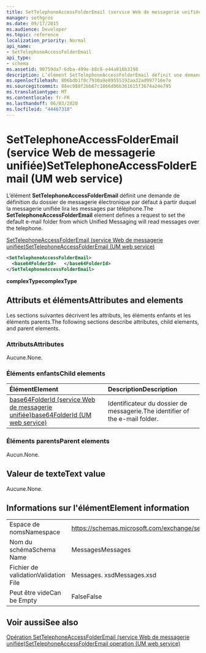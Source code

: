 ```yaml
---
title: SetTelephoneAccessFolderEmail (service Web de messagerie unifiée)
manager: sethgros
ms.date: 09/17/2015
ms.audience: Developer
ms.topic: reference
localization_priority: Normal
api_name:
- SetTelephoneAccessFolderEmail
api_type:
- schema
ms.assetid: 90759da7-6dba-499e-b8c8-e44a016b3198
description: L’élément SetTelephoneAccessFolderEmail définit une demande de définition du dossier de messagerie électronique par défaut à partir duquel la messagerie unifiée lira les messages par téléphone.
ms.openlocfilehash: 806bdb1f0c7930a9e89555192aa32ad997716e7e
ms.sourcegitcommit: 88ec988f2bb67c1866d06b361615f3674a24e795
ms.translationtype: MT
ms.contentlocale: fr-FR
ms.lasthandoff: 06/03/2020
ms.locfileid: "44467318"
---
```

# <a name="settelephoneaccessfolderemail-um-web-service"></a><span data-ttu-id="236fa-103">SetTelephoneAccessFolderEmail (service Web de messagerie unifiée)</span><span class="sxs-lookup"><span data-stu-id="236fa-103">SetTelephoneAccessFolderEmail (UM web service)</span></span>

<span data-ttu-id="236fa-104">L’élément **SetTelephoneAccessFolderEmail** définit une demande de définition du dossier de messagerie électronique par défaut à partir duquel la messagerie unifiée lira les messages par téléphone.</span><span class="sxs-lookup"><span data-stu-id="236fa-104">The **SetTelephoneAccessFolderEmail** element defines a request to set the default e-mail folder from which Unified Messaging will read messages over the telephone.</span></span> 
  
[<span data-ttu-id="236fa-105">SetTelephoneAccessFolderEmail (service Web de messagerie unifiée)</span><span class="sxs-lookup"><span data-stu-id="236fa-105">SetTelephoneAccessFolderEmail (UM web service)</span></span>](settelephoneaccessfolderemail-um-web-service.md)
  
```xml
<SetTelephoneAccessFolderEmail>
  <base64FolderId>   </base64FolderId>
</SetTelephoneAccessFolderEmail>
```

 <span data-ttu-id="236fa-106">**complexType**</span><span class="sxs-lookup"><span data-stu-id="236fa-106">**complexType**</span></span>
## <a name="attributes-and-elements"></a><span data-ttu-id="236fa-107">Attributs et éléments</span><span class="sxs-lookup"><span data-stu-id="236fa-107">Attributes and elements</span></span>

<span data-ttu-id="236fa-108">Les sections suivantes décrivent les attributs, les éléments enfants et les éléments parents.</span><span class="sxs-lookup"><span data-stu-id="236fa-108">The following sections describe attributes, child elements, and parent elements.</span></span>
  
### <a name="attributes"></a><span data-ttu-id="236fa-109">Attributs</span><span class="sxs-lookup"><span data-stu-id="236fa-109">Attributes</span></span>

<span data-ttu-id="236fa-110">Aucune.</span><span class="sxs-lookup"><span data-stu-id="236fa-110">None.</span></span>
  
### <a name="child-elements"></a><span data-ttu-id="236fa-111">Éléments enfants</span><span class="sxs-lookup"><span data-stu-id="236fa-111">Child elements</span></span>

|<span data-ttu-id="236fa-112">**Élément**</span><span class="sxs-lookup"><span data-stu-id="236fa-112">**Element**</span></span>|<span data-ttu-id="236fa-113">**Description**</span><span class="sxs-lookup"><span data-stu-id="236fa-113">**Description**</span></span>|
|:-----|:-----|
|[<span data-ttu-id="236fa-114">base64FolderId (service Web de messagerie unifiée)</span><span class="sxs-lookup"><span data-stu-id="236fa-114">base64FolderId (UM web service)</span></span>](base64folderid-um-web-service.md) <br/> |<span data-ttu-id="236fa-115">Identificateur du dossier de messagerie.</span><span class="sxs-lookup"><span data-stu-id="236fa-115">The identifier of the e-mail folder.</span></span>  <br/> |
   
### <a name="parent-elements"></a><span data-ttu-id="236fa-116">Éléments parents</span><span class="sxs-lookup"><span data-stu-id="236fa-116">Parent elements</span></span>

<span data-ttu-id="236fa-117">Aucun.</span><span class="sxs-lookup"><span data-stu-id="236fa-117">None.</span></span>
  
## <a name="text-value"></a><span data-ttu-id="236fa-118">Valeur de texte</span><span class="sxs-lookup"><span data-stu-id="236fa-118">Text value</span></span>

<span data-ttu-id="236fa-119">Aucune.</span><span class="sxs-lookup"><span data-stu-id="236fa-119">None.</span></span>
  
## <a name="element-information"></a><span data-ttu-id="236fa-120">Informations sur l'élément</span><span class="sxs-lookup"><span data-stu-id="236fa-120">Element information</span></span>

|||
|:-----|:-----|
|<span data-ttu-id="236fa-121">Espace de noms</span><span class="sxs-lookup"><span data-stu-id="236fa-121">Namespace</span></span>  <br/> |https://schemas.microsoft.com/exchange/services/2006/messages  <br/> |
|<span data-ttu-id="236fa-122">Nom du schéma</span><span class="sxs-lookup"><span data-stu-id="236fa-122">Schema Name</span></span>  <br/> |<span data-ttu-id="236fa-123">Messages</span><span class="sxs-lookup"><span data-stu-id="236fa-123">Messages</span></span>  <br/> |
|<span data-ttu-id="236fa-124">Fichier de validation</span><span class="sxs-lookup"><span data-stu-id="236fa-124">Validation File</span></span>  <br/> |<span data-ttu-id="236fa-125">Messages. xsd</span><span class="sxs-lookup"><span data-stu-id="236fa-125">Messages.xsd</span></span>  <br/> |
|<span data-ttu-id="236fa-126">Peut être vide</span><span class="sxs-lookup"><span data-stu-id="236fa-126">Can be Empty</span></span>  <br/> |<span data-ttu-id="236fa-127">False</span><span class="sxs-lookup"><span data-stu-id="236fa-127">False</span></span>  <br/> |
   
## <a name="see-also"></a><span data-ttu-id="236fa-128">Voir aussi</span><span class="sxs-lookup"><span data-stu-id="236fa-128">See also</span></span>



[<span data-ttu-id="236fa-129">Opération SetTelephoneAccessFolderEmail (service Web de messagerie unifiée)</span><span class="sxs-lookup"><span data-stu-id="236fa-129">SetTelephoneAccessFolderEmail operation (UM web service)</span></span>](settelephoneaccessfolderemail-operation-um-web-service.md)

